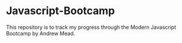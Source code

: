 # Javascript-Bootcamp

This repository is to track my progress through the Modern Javascript Bootcamp by Andrew Mead. 
